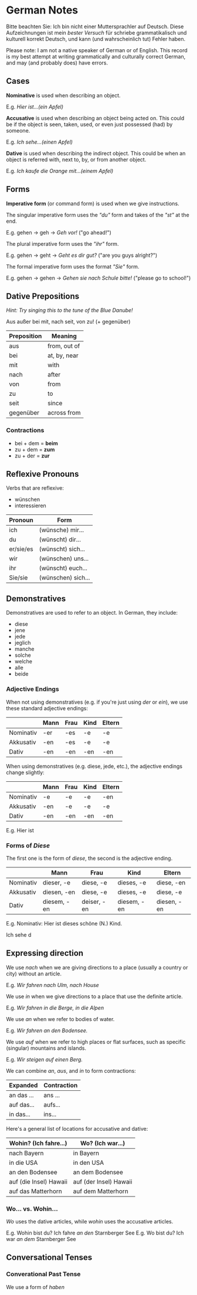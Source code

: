 # German Notes

Bitte beachten Sie: Ich bin nicht einer Muttersprachler auf Deutsch. Diese Aufzeichnungen ist mein _bester Versuch_ für schriebe grammatikalisch und kulturell korrekt Deutsch, und kann (und wahrscheinlich tut) Fehler haben.

Please note: I am not a native speaker of German or of English. This record is my best attempt at writing grammatically and culturally correct German, and may (and probably does) have errors.

## Cases

**Nominative** is used when describing an object.

E.g. _Hier ist...(ein Apfel)_

**Accusative** is used when describing an object being acted on. This could be if the object is seen, taken, used, or even just possessed (had) by someone.

E.g. _Ich sehe...(einen Apfel)_

**Dative** is used when describing the indirect object. This could be when an object is referred with, next to, by, or from another object.

E.g. _Ich kaufe die Orange mit...(einem Apfel)_

## Forms

**Imperative form** (or command form) is used when we give instructions.

The singular imperative form uses the _"du"_ form and takes of the _"st"_ at the end.

E.g. gehen -> geh -> _Geh vor!_ ("go ahead!")

The plural imperative form uses the _"ihr"_ form.

E.g. gehen -> geht -> _Geht es dir gut?_ ("are you guys alright?")

The formal imperative form uses the format _"Sie"_ form.

E.g. gehen -> gehen -> _Gehen sie nach Schule bitte!_ ("please go to school!")

## Dative Prepositions

_Hint: Try singing this to the tune of the Blue Danube!_

Aus außer bei mit, nach seit, von zu! (+ gegenüber)

| Preposition | Meaning |
|-------------|----------|
| aus | from, out of |
| bei | at, by, near |
| mit | with |
| nach | after |
| von | from |
| zu | to |
| seit | since |
| gegenüber | across from

### Contractions

* bei + dem = **beim**
* zu + dem = **zum**
* zu + der = **zur**

## Reflexive Pronouns

Verbs that are reflexive:

* wünschen
* interessieren

| Pronoun | Form |
|---------|-------|
| ich | (wünsche) mir... |
| du | (wünscht) dir... |
| er/sie/es | (wünscht) sich... |
| wir | (wünschen) uns... |
| ihr | (wünscht) euch... |
| Sie/sie | (wünschen) sich...|

## Demonstratives

Demonstratives are used to refer to an object. In German, they include:

* diese
* jene
* jede 
* jeglich
* manche
* solche
* welche
* alle
* beide

### Adjective Endings

When not using demonstratives (e.g. if you're just using _der_ or _ein_), we use these standard adjective endings:

|      | Mann | Frau | Kind | Eltern |
|----|-----|-------|------|-------|
| Nominativ | -er | -es | -e | -e |
| Akkusativ | -en | -es | -e | -e |
| Dativ | -en | -en | -en | -en |

When using demonstratives (e.g. diese, jede, etc.), the adjective endings change slightly:

|      | Mann | Frau | Kind | Eltern |
|----|-----|-------|------|-------|
| Nominativ | -e | -e | -e | -en |
| Akkusativ | -en | -e | -e | -e |
| Dativ | -en | -en | -en | -en |

E.g. Hier ist 

### Forms of _Diese_

The first one is the form of _diese_, the second is the adjective ending.

|     | Mann | Frau | Kind | Eltern |
|----|-----|-------|------|-------|
| Nominativ | dieser, -e | diese, -e | dieses, -e | diese, -en |
| Akkusativ | diesen, -en | diese, -e | dieses, -e | diese, -e |
| Dativ | diesem, -en | deiser, -en | diesem, -en | diesen, -en |

E.g. Nominativ: Hier ist dieses schöne (N.) Kind.

Ich sehe d

## Expressing direction

We use _nach_ when we are giving directions to a place (usually a country or city) without an article.

E.g. _Wir fahren nach Ulm, nach House_

We use _in_ when we give directions to a place that use the definite article.

E.g. _Wir fahren in die Berge, in die Alpen_

We use _an_ when we refer to bodies of water.

E.g. _Wir fahren an den Bodensee._

We use _auf_ when we refer to high places or flat surfaces, such as specific (singular) mountains and islands.

E.g. _Wir steigen auf einen Berg._

We can combine _an_, _aus_, and _in_ to form contractions:

| Expanded | Contraction |
|----------|-----------|
| an das ... | ans ... |
| auf das... | aufs... |
| in das... | ins... |

Here's a general list of locations for accusative and dative:

| Wohin? (Ich fahre...) | Wo? (Ich war...) |
|---------------|------------|
| nach Bayern | in Bayern |
| in die USA | in den USA |
| an den Bodensee | an dem Bodensee |
| auf (die Insel) Hawaii | auf (der Insel) Hawaii |
| auf das Matterhorn | auf dem Matterhorn |

### Wo... vs. Wohin...

_Wo_ uses the dative articles, while _wohin_ uses the accusative articles.

E.g. Wohin bist du? Ich fahre _an den_ Starnberger See
E.g. Wo bist du? Ich war _an dem_ Starnberger See

## Conversational Tenses

### Converational Past Tense

We use a form of _haben_